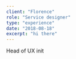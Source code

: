 ```yaml
---
client: "Florence"
role: "Service designer"
type: "experience"
date: "2018-08-18"
excerpt: "hi there"
---
```

Head of UX init
